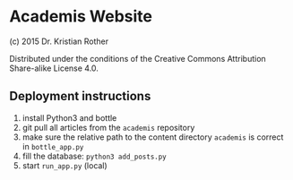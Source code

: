 # Academis Website

(c) 2015 Dr. Kristian Rother

Distributed under the conditions of the Creative Commons Attribution Share-alike License 4.0.


## Deployment instructions

1. install Python3 and bottle
2. git pull all articles from the `academis` repository
3. make sure the relative path to the content directory `academis` is correct in `bottle_app.py`
4. fill the database: `python3 add_posts.py`
5. start `run_app.py` (local)

